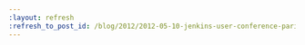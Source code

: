 ```yaml
---
:layout: refresh
:refresh_to_post_id: /blog/2012/2012-05-10-jenkins-user-conference-paris-summary
---
```


